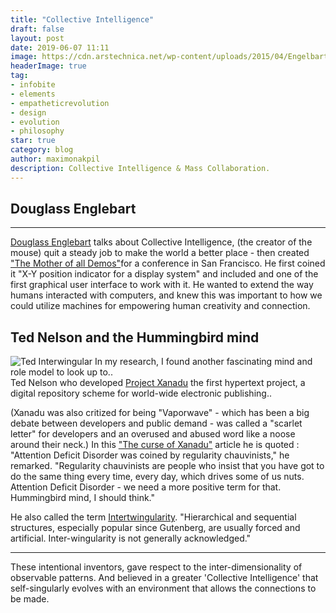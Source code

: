 ```yaml
---
title: "Collective Intelligence"
draft: false
layout: post
date: 2019-06-07 11:11
image: https://cdn.arstechnica.net/wp-content/uploads/2015/04/Engelbart-68-demo_0-2-640x426.jpg
headerImage: true
tag:
- infobite
- elements
- empatheticrevolution
- design
- evolution
- philosophy
star: true
category: blog
author: maximonakpil
description: Collective Intelligence & Mass Collaboration.
---
```


## Douglass Englebart


---
[Douglass Englebart](https://en.wikipedia.org/wiki/Douglas_Engelbart)
 talks about Collective Intelligence, (the creator of the mouse) quit a steady job to make the world a better place - then
 created ["The Mother of all Demos"](https://en.wikipedia.org/wiki/The_Mother_of_All_Demos)for a conference in San Francisco.
 He first coined it "X-Y position indicator for a display system" and included and one of the first graphical user interface to work with it.
He wanted to extend the way humans interacted with computers, and knew this was important to how we could utilize machines for empowering human creativity and connection.
<br>

## Ted Nelson and the Hummingbird mind
![Ted Interwingular](http://classes.dma.ucla.edu/Spring14/161/projects/noopur/4-structure/html/deep.png)
In my research, I found another fascinating mind and role model to look up to..
<br>
Ted Nelson who developed [Project Xanadu](https://en.wikipedia.org/wiki/Project_Xanadu) the first hypertext project, a digital repository scheme for world-wide electronic publishing..

(Xanadu was also critized for being "Vaporwave" - which has been a big debate between developers and public demand - was called a "scarlet letter" for developers and an overused and abused word like a noose around their neck.)
In this ["The curse of Xanadu"](https://www.wired.com/1995/06/xanadu/) article he is quoted :
 "Attention Deficit Disorder was coined by regularity chauvinists," he remarked. "Regularity chauvinists are people who insist that you have got to do the same thing every time, every day, which drives some of us nuts. Attention Deficit Disorder - we need a more positive term for that. Hummingbird mind, I should think."

He also called the term [Intertwingularity](https://en.wikipedia.org/wiki/Intertwingularity).
 "Hierarchical and sequential structures, especially popular since Gutenberg, are usually forced and artificial. Inter-wingularity is not generally acknowledged."

---

These intentional inventors, gave respect to the inter-dimensionality of observable patterns. And believed in a greater 'Collective Intelligence' that self-singularly evolves with an environment that allows the connections to be made.
